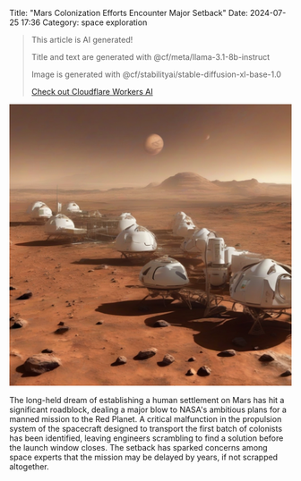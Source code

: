Title: "Mars Colonization Efforts Encounter Major Setback"
Date: 2024-07-25 17:36
Category: space exploration

> This article is AI generated!
> 
> Title and text are generated with @cf/meta/llama-3.1-8b-instruct
> 
> Image is generated with @cf/stabilityai/stable-diffusion-xl-base-1.0
> 
> [Check out Cloudflare Workers AI](https://developers.cloudflare.com/workers-ai/models/)


![Alt Text](images/2024-07-25-mars-colonization-efforts-encounter-major-setback.png)

The long-held dream of establishing a human settlement on Mars has hit a significant roadblock, dealing a major blow to NASA's ambitious plans for a manned mission to the Red Planet. A critical malfunction in the propulsion system of the spacecraft designed to transport the first batch of colonists has been identified, leaving engineers scrambling to find a solution before the launch window closes. The setback has sparked concerns among space experts that the mission may be delayed by years, if not scrapped altogether.